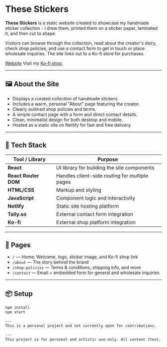 # These Stickers

**These Stickers** is a static website created to showcase my handmade sticker collection - I drew them, printed them on a sticker paper, laminated it, and then cut to shape.

Visitors can browse through the collection, read about the creator's story, check shop policies, and use a contact form to get in touch or place wholesale inquiries. The site links out to a Ko-fi store for purchases.

[Website](https://thesestickers.com)
Visit my [Ko-fi shop](https://ko-fi.com/emanoj/shop/thesestickers).

---

## 🖼️ About the Site

- Displays a curated collection of handmade stickers.
- Includes a warm, personal "About" page featuring the creator.
- Clearly outlined shop policies and terms.
- A simple contact page with a form and direct contact details.
- Clean, minimalist design for both desktop and mobile.
- Hosted as a static site on Netlify for fast and free delivery.

---

## 🧰 Tech Stack

| Tool / Library | Purpose |
|----------------|---------|
| **React** | UI library for building the site components |
| **React Router DOM** | Handles client-side routing for multiple pages |
| **HTML/CSS** | Markup and styling |
| **JavaScript** | Component logic and interactivity |
| **Netlify** | Static site hosting platform |
| **Tally.so** | External contact form integration |
| **Ko-fi** | External shop platform integration |

---

## 🚀 Pages

- `/` — Home: Welcome, logo, sticker image, and Ko-fi shop link
- `/about` — The story behind the brand
- `/shop-policies` — Terms & conditions, shipping info, and more
- `/contact` — Email + embedded form for general and wholesale inquiries

---

## 📦 Setup

```bash
npm install
npm start

---
This is a personal project and not currently open for contributions.

---
This project is for personal and artistic use only. All content (text, illustrations, photos) is © 2024-2025 These Stickers / Manoj Kumar.